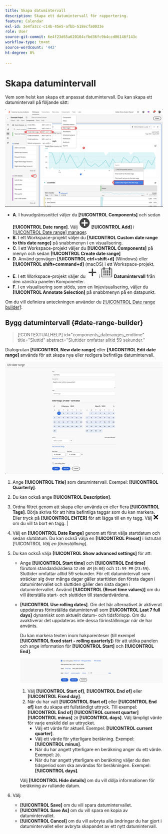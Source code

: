 ```yaml
---
title: Skapa datumintervall
description: Skapa ett datumintervall för rapportering.
feature: Calendar
exl-id: 3e4fa3cc-c14b-45e5-afbb-518ecfa0033e
role: User
source-git-commit: 6e4f23d65a620104cfbd36fc9b4ccd06146f143c
workflow-type: tm+mt
source-wordcount: '442'
ht-degree: 0%

---
```


# Skapa datumintervall


Vem som helst kan skapa ett anpassat datumintervall. Du kan skapa ett datumintervall på följande sätt:

![Skapa en anteckning](assets/create-date-range.png)

* **A**. I huvudgränssnittet väljer du **[!UICONTROL Components]** och sedan **[!UICONTROL Date range]**. Välj ![AddCircle](/help/assets/icons/AddCircle.svg) **[!UICONTROL Add]** i [[!UICONTROL Date range] manager](/help/components/date-ranges/manage.md).
* **B**. I ett Workspace-projekt väljer du **[!UICONTROL Custom date range to this date range]** på snabbmenyn i en visualisering.
* **C**. I ett Workspace-projekt väljer du **[!UICONTROL Components]** på menyn och sedan **[!UICONTROL Create date range]**
* **D**. Använd genvägen **[!UICONTROL ctrl+shift+d]** (Windows) eller **[!UICONTROL shift+command+d]** (macOS) i ett Workspace-projekt.
* **E**. I ett Workspace-projekt väljer du ![Lägg till](/help/assets/icons/Add.svg) i ![Kalender](/help/assets/icons/Calendar.svg) **Datumintervall** från den vänstra panelen Komponenter.
* **F**. I en visualisering som stöds, som en linjevisualisering, väljer du **[!UICONTROL Annotate Selection]** på snabbmenyn på en datapunkt.

Om du vill definiera anteckningen använder du [[!UICONTROL Date range builder]](#annotation-builder):

<!-- Should we really mention API here. If so, we can do it all over the place in the docs...
| **Use the [Customer Journey Analytics Annotations API](https://developer.adobe.com/cja-apis/docs/endpoints/annotations/)** | The Customer Journey Analytics Annotations APIs allow you to create, update, or retrieve annotations programmatically through Adobe Developer. These APIs use the same data and methods that Adobe uses inside the product UI. |
-->


## Bygg datumintervall {#date-range-builder}

<!-- markdownlint-disable MD034 -->

>[!CONTEXTUALHELP]
>id="components_dateranges_endtime"
>title="Sluttid"
>abstract="Sluttider omfattar alltid 59 sekunder."

<!-- markdownlint-enable MD034 -->




Dialogrutan **[!UICONTROL New date range]** eller **[!UICONTROL Edit date range]** används för att skapa nya eller redigera befintliga datumintervall.

![Fönstret Anteckningsinformation med fält och alternativ som beskrivs i nästa avsnitt.](assets/edit-date-range.png)


1. Ange **[!UICONTROL Title]** som datumintervall. Exempel: **[!UICONTROL Quarterly]**.
1. Du kan också ange **[!UICONTROL Description]**.
1. Ordna filtret genom att skapa eller använda en eller flera **[!UICONTROL Tags]**. Börja skriva för att hitta befintliga taggar som du kan markera. Eller tryck på **[!UICONTROL ENTER]** för att lägga till en ny tagg. Välj ![CrossSize75](/help/assets/icons/CrossSize75.svg) om du vill ta bort en tagg. |
1. Välj en **[!UICONTROL Date Range]** genom att först välja startdatum och sedan slutdatum.
Du kan också välja en **[!UICONTROL Preset]** i listrutan [!UICONTROL *Välj en förinställning*].

1. Du kan också välja **[!UICONTROL Show advanced settings]** för att:

   * Ange **[!UICONTROL Start time]** och **[!UICONTROL End time]** förutom standardvärdena `12:00 AM` (`0:00`) och `11:59 PM` (`23:59`). Sluttider omfattar alltid 59 sekunder. För ett datumintervall som sträcker sig över många dagar gäller starttiden den första dagen i datumintervallet och sluttiden gäller den sista dagen i datumintervallet. Använd **[!UICONTROL (Reset time values)]** om du vill återställa start- och sluttiden till standardvärdena.
   * **[!UICONTROL Use rolling dates]**. Om det här alternativet är aktiverat uppdateras förinställda datumintervall som **[!UICONTROL Last 7 full days]** dynamiskt som aktuellt datum- och tidsförlopp. Om du avaktiverar det uppdateras inte dessa förinställningar när de har använts.

     Du kan markera texten inom hakparenteser (till exempel **[!UICONTROL fixed start - rolling quarterly]**) för att utöka panelen och ange information för **[!UICONTROL Start]** och **[!UICONTROL End]**.

     ![Rollinf-datum](assets/rolliing-dates.png)

      1. Välj **[!UICONTROL Start of]**, **[!UICONTROL End of]** eller **[!UICONTROL Fixed day]**.
      1. När du har valt **[!UICONTROL Start of]** eller **[!UICONTROL End of]** kan du skapa ett fullständigt uttryck. Till exempel: **[!UICONTROL End of]** **[!UICONTROL current quarter]** **[!UICONTROL minus]** `20` **[!UICONTROL days]**. Välj lämpligt värde för varje enskild del av uttrycket.
         * Välj ett värde för aktuell. Exempel: **[!UICONTROL current quarter]**.
         * Välj ett värde för ytterligare beräkning. Exempel: **[!UICONTROL minus]**.
         * När du har angett ytterligare en beräkning anger du ett värde. Exempel: `20`.
         * När du har angett ytterligare en beräkning väljer du den tidsperiod som ska användas för beräkningen. Exempel: **[!UICONTROL days]**.

     Välj **[!UICONTROL Hide details]** om du vill dölja informationen för beräkning av rullande datum.

1. Välj:
   * **[!UICONTROL Save]** om du vill spara datumintervallet.
   * **[!UICONTROL Save As]** om du vill spara en kopia av datumintervallet.
   * **[!UICONTROL Cancel]** om du vill avbryta alla ändringar du har gjort i datumintervallet eller avbryta skapandet av ett nytt datumintervall.


<!--


You can create a date range using either of the following two methods:

* Directly in a workspace project by clicking the '`+`' button next to the list of date range components on the left
* Within the date range manager

To create a date range in the date range manager:

1. Log in to [analytics.adobe.com](https://analytics.adobe.com) using your AdobeID credentials.
1. Navigate to [!UICONTROL Components] > [!UICONTROL Date Ranges].
1. Click the [!UICONTROL Add] button to open the modal window that creates a date range.

## Create a date range modal window

The modal window has four fields you can edit:

* **Date range**: The date range you want for this component.
* **Title**: The name you want for this component. The title is used in workspace projects.
* **Description**: The description you want for this component. The description is seen when clicking the ![i](../assets/i.png) icon.
* **Tags**: Use tags to organize your date ranges. A date range can belong to multiple tags.

## Selecting a date range

When clicking the date range in the modal window, you have several options:

* **Calendar**: Select the start and end date.
* **Use rolling dates**: Check this box if you want the date range to change as time goes on. Do not check this box if you want your date range to remain static.
* **Select preset**: Use this drop-down selection if you want a custom date range based on a range that Adobe offers by default. When you select a preset, you can further customize the date range to suit your needs. It does not affect the preset that Adobe offers.

## Rolling date ranges

If you want a rolling date range, you can customize when it rolls. You can control when the start and end dates roll independently of each other.

* **When the date starts**: Choose if the date starts at the beginning of a time period, at the end of a time period, or use a fixed day.
* **The time period to use**: Choose how often the date range rolls. You can have it roll every day, every week, every month, every quarter, or every year.
* **Offset**: Choose the offset of the date range. You can add or subtract days, weeks, months, quarters, or years.

## Rolling date examples

Some date ranges can be useful in certain reports.

Year-to-date:

```text
Start: Start of current year
End: End of current day
```

Last Thursday to this Thursday:

```text
Start: Start of current week minus 3 days
End: Start of current week plus 4 days
```

Fiscal year (for example, if a fiscal year starts in December)

```text
Start: Start of current year minus 1 month
End: End of current year minus 1 month
```


-->
